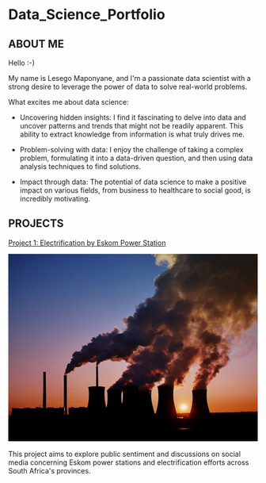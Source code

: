 # Data_Science_Portfolio
## ABOUT ME

Hello :-)

My name is Lesego Maponyane, and I'm a passionate data scientist with a strong desire to leverage the power of data to solve real-world problems.

What excites me about data science:

- Uncovering hidden insights: I find it fascinating to delve into data and uncover patterns and trends that might not be readily apparent. This ability to extract knowledge from information is what truly drives me.

- Problem-solving with data: I enjoy the challenge of taking a complex problem, formulating it into a data-driven question, and then using data analysis techniques to find solutions.

- Impact through data: The potential of data science to make a positive impact on various fields, from business to healthcare to social good, is incredibly motivating.

## PROJECTS

[Project 1: Electrification by Eskom Power Station](https://github.com/lesego-maponyane/Data_Science_Portfolio/blob/main/Eskom_python.ipynb)

![](https://github.com/lesego-maponyane/Data_Science_Portfolio/blob/main/images/Eskom%20power%20station.jpeg)

This project aims to explore public sentiment and discussions on social media concerning Eskom power stations and electrification efforts across South Africa's provinces.
